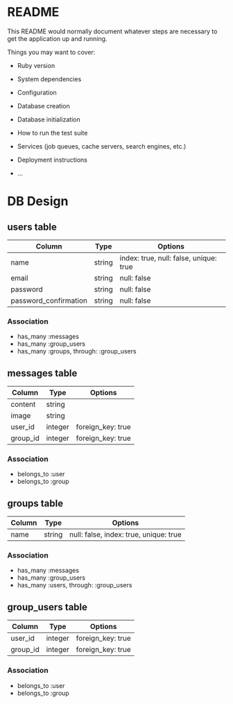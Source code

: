 # README

This README would normally document whatever steps are necessary to get the
application up and running.

Things you may want to cover:

* Ruby version

* System dependencies

* Configuration

* Database creation

* Database initialization

* How to run the test suite

* Services (job queues, cache servers, search engines, etc.)

* Deployment instructions

* ...

# DB Design

## users table
|Column|Type|Options|
|------|----|-------|
|name|string|index: true, null: false, unique: true|
|email|string|null: false|
|password|string|null: false|
|password_confirmation|string|null: false|

### Association
- has_many :messages
- has_many :group_users
- has_many :groups, through: :group_users

## messages table
|Column|Type|Options|
|------|----|-------|
|content|string||
|image|string||
|user_id|integer|foreign_key: true|
|group_id|integer|foreign_key: true|

### Association
- belongs_to :user
- belongs_to :group

## groups table
|Column|Type|Options|
|------|----|-------|
|name|string|null: false, index: true, unique: true|

### Association
- has_many :messages
- has_many :group_users
- has_many :users, through: :group_users

## group_users table
|Column|Type|Options|
|------|----|-------|
|user_id|integer|foreign_key: true|
|group_id|integer|foreign_key: true|

### Association
- belongs_to :user
- belongs_to :group
